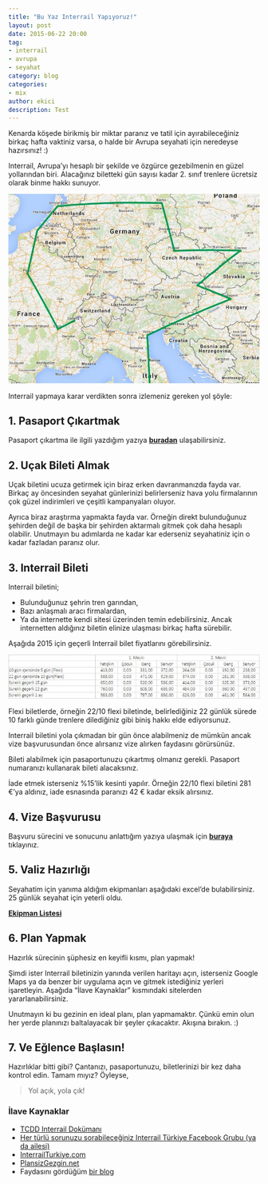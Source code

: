 ```yaml
---
title: "Bu Yaz Interrail Yapıyoruz!"
layout: post
date: 2015-06-22 20:00
tag:
- interrail
- avrupa
- seyahat
category: blog
categories: 
- mix
author: ekici
description: Test
---
```


Kenarda köşede birikmiş bir miktar paranız ve tatil için ayırabileceğiniz birkaç hafta vaktiniz varsa, o halde bir Avrupa seyahati için neredeyse hazırsınız! :)

Interrail, Avrupa’yı hesaplı bir şekilde ve özgürce gezebilmenin en güzel yollarından biri. Alacağınız biletteki gün sayısı kadar 2. sınıf trenlere ücretsiz olarak binme hakkı sunuyor.

<p align="center">
  <img src="../assets/images/2015/interrail/interrail1.jpg" alt="Harita"/>
</p>

Interrail yapmaya karar verdikten sonra izlemeniz gereken yol şöyle:

## 1. Pasaport Çıkartmak
Pasaport çıkartma ile ilgili yazdığım yazıya **[buradan](https://burakekici.com/pasaport-cikartmak)** ulaşabilirsiniz.

## 2. Uçak Bileti Almak
Uçak biletini ucuza getirmek için biraz erken davranmanızda fayda var. Birkaç ay öncesinden seyahat günlerinizi belirlerseniz hava yolu firmalarının çok güzel indirimleri ve çeşitli kampanyaları oluyor.

Ayrıca biraz araştırma yapmakta fayda var. Örneğin direkt bulunduğunuz şehirden değil de başka bir şehirden aktarmalı gitmek çok daha hesaplı olabilir. Unutmayın bu adımlarda ne kadar kar ederseniz seyahatiniz için o kadar fazladan paranız olur.

## 3. Interrail Bileti
Interrail biletini;

- Bulunduğunuz şehrin tren garından,
- Bazı anlaşmalı aracı firmalardan,
- Ya da internette kendi sitesi üzerinden temin edebilirsiniz. Ancak internetten aldığınız biletin elinize ulaşması birkaç hafta sürebilir.

Aşağıda 2015 için geçerli Interrail bilet fiyatlarını görebilirsiniz.

<p align="center">
  <img src="../assets/images/2015/interrail/interrail2.jpg" alt="Harita"/>
</p>

Flexi biletlerde, örneğin 22/10 flexi biletinde, belirlediğiniz 22 günlük sürede 10 farklı günde trenlere dilediğiniz gibi biniş hakkı elde ediyorsunuz.

Interrail biletini yola çıkmadan bir gün önce alabilmeniz de mümkün ancak vize başvurusundan önce alırsanız vize alırken faydasını görürsünüz.

Bileti alabilmek için pasaportunuzu çıkartmış olmanız gerekli. Pasaport numaranızı kullanarak bileti alacaksınız.

İade etmek isterseniz %15’lik kesinti yapılır. Örneğin 22/10 flexi biletini 281 €’ya aldınız, iade esnasında paranızı 42 € kadar eksik alırsınız.

## 4. Vize Başvurusu

Başvuru sürecini ve sonucunu anlattığım yazıya ulaşmak için **[buraya](https://burakekici.com/schengen-vizesi)** tıklayınız.


## 5. Valiz Hazırlığı

Seyahatim için yanıma aldığım ekipmanları aşağıdaki excel’de bulabilirsiniz. 25 günlük seyahat için yeterli oldu.

**[Ekipman Listesi](../assets/images/2015/interrail/ekipman.xlsx)**


## 6. Plan Yapmak

Hazırlık sürecinin şüphesiz en keyifli kısmı, plan yapmak!

Şimdi ister Interrail biletinizin yanında verilen haritayı açın, isterseniz Google Maps ya da benzer bir uygulama açın ve gitmek istediğiniz yerleri işaretleyin. Aşağıda “İlave Kaynaklar” kısmındaki sitelerden yararlanabilirsiniz.

Unutmayın ki bu gezinin en ideal planı, plan yapmamaktır. Çünkü emin olun her yerde planınızı baltalayacak bir şeyler çıkacaktır. Akışına bırakın. :)


## 7. Ve Eğlence Başlasın!

Hazırlıklar bitti gibi? Çantanızı, pasaportunuzu, biletlerinizi bir kez daha kontrol edin. Tamam mıyız? Öyleyse,

> Yol açık, yola çık! 


### İlave Kaynaklar

- [TCDD Interrail Dokümanı](http://www.tcddtasimacilik.gov.tr/interrail)
- [Her türlü sorunuzu sorabileceğiniz Interrail Türkiye Facebook Grubu (ya da ailesi)](https://fb.com/groups/interrail.turkiye)
- [InterrailTurkiye.com](http://interrailturkiye.com)
- [PlansizGezgin.net](http://plansizgezgin.net/kategori/interrail)
- Faydasını gördüğüm [bir blog](https://mksengun.wordpress.com/interrail)

